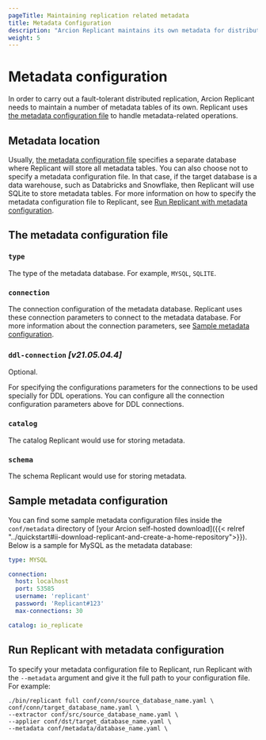 ```yaml
---
pageTitle: Maintaining replication related metadata
title: Metadata Configuration
description: "Arcion Replicant maintains its own metadata for distributed and fault-tolerant replication. You can configure where to store those metadata in."
weight: 5
---
```


# Metadata configuration

In order to carry out a fault-tolerant distributed replication, Arcion Replicant needs to maintain a number of metadata tables of its own. Replicant uses [the metadata configuration file](#the-metadata-configuration-file) to handle metadata-related operations.

## Metadata location
Usually, [the metadata configuration file](#the-metadata-configuration-file) specifies a separate database where Replicant will store all metadata tables. You can also choose not to specify a metadata configuration file. In that case, if the target database is a data warehouse, such as Databricks and Snowflake, then Replicant will use SQLite to store metadata tables. For more information on how to specify the metadata configuration file to Replicant, see [Run Replicant with metadata configuration](#run-replicant-with-metadata-configuration).
   
## The metadata configuration file

### `type`
The type of the metadata database. For example, `MYSQL`, `SQLITE`.

### `connection`
The connection configuration of the metadata database. Replicant uses these connection parameters to connect to the metadata database. For more information about the connection parameters, see [Sample metadata configuration](#sample-metadata-configuration).

### `ddl-connection` *[v21.05.04.4]*
Optional. 

For specifying the configurations parameters for the connections to be used specially for DDL operations. You can configure all the connection configuration parameters above for DDL connections.

### `catalog`
The catalog Replicant would use for storing metadata.

### `schema`
The schema Replicant would use for storing metadata.

## Sample metadata configuration
You can find some sample metadata configuration files inside the `conf/metadata` directory of [your Arcion self-hosted download]({{< relref "../quickstart#ii-download-replicant-and-create-a-home-repository">}}). Below is a sample for MySQL as the metadata database:

```YAML
type: MYSQL

connection:
  host: localhost
  port: 53585
  username: 'replicant'
  password: 'Replicant#123'
  max-connections: 30

catalog: io_replicate
```

## Run Replicant with metadata configuration
To specify your metadata configuration file to Replicant, run Replicant with the  `--metadata` argument and give it the full path to your configuration file. For example:

```shell
./bin/replicant full conf/conn/source_database_name.yaml \
conf/conn/target_database_name.yaml \
--extractor conf/src/source_database_name.yaml \
--applier conf/dst/target_database_name.yaml \
--metadata conf/metadata/database_name.yaml \
```